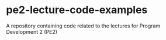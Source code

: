 # pe2-lecture-code-examples
A repository containing code related to the lectures for Program Development 2 (PE2)
